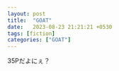 ```yaml
---
layout: post
title:  "GOAT"
date:   2023-08-23 21:21:21 +0530
tags: [fiction]
categories: ["GOAT"]
---
```


35Pだよにぇ？